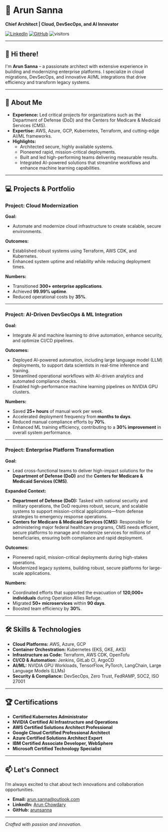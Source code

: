 # 🚀 Arun Sanna

**Chief Architect | Cloud, DevSecOps, and AI Innovator**

[![LinkedIn](https://img.shields.io/badge/LinkedIn-Profile-blue?style=flat-square)](https://www.linkedin.com/in/arunchowdary/)
[![GitHub](https://img.shields.io/badge/GitHub-arunsanna-informational?style=flat-square)](https://www.github.com/arunsanna)
![visitors](https://visitor-badge.glitch.me/badge?page_id=page.id&left_color=green&right_color=red)

---

## 👋 Hi there!

I'm **Arun Sanna** – a passionate architect with extensive experience in building and modernizing enterprise platforms. I specialize in cloud migrations, DevSecOps, and innovative AI/ML integrations that drive efficiency and transform legacy systems.

---

## 🚀 About Me

- **Experience:** Led critical projects for organizations such as the Department of Defense (DoD) and the Centers for Medicare & Medicaid Services (CMS).
- **Expertise:** AWS, Azure, GCP, Kubernetes, Terraform, and cutting-edge AI/ML frameworks.
- **Highlights:**
  - Architected secure, highly available systems.
  - Pioneered rapid, mission-critical deployments.
  - Built and led high-performing teams delivering measurable results.
  - Integrated AI-powered solutions that streamline workflows and enhance machine learning capabilities.

---

## 💻 Projects & Portfolio

### Project: Cloud Modernization
**Goal:**
- Automate and modernize cloud infrastructure to create scalable, secure environments.

**Outcomes:**
- Established robust systems using Terraform, AWS CDK, and Kubernetes.
- Enhanced system uptime and reliability while reducing deployment times.

**Numbers:**
- Transitioned **300+ enterprise applications**.
- Achieved **99.99% uptime**.
- Reduced operational costs by **35%**.

---

### Project: AI-Driven DevSecOps & ML Integration
**Goal:**
- Integrate AI and machine learning to drive automation, enhance security, and optimize CI/CD pipelines.

**Outcomes:**
- Deployed AI-powered automation, including large language model (LLM) deployments, to support data scientists in real-time inference and training.
- Streamlined operational workflows with AI-driven analytics and automated compliance checks.
- Enabled high-performance machine learning pipelines on NVIDIA GPU clusters.

**Numbers:**
- Saved **25+ hours** of manual work per week.
- Accelerated deployment frequency from **months to days**.
- Reduced manual compliance efforts by **70%**.
- Enhanced ML training efficiency, contributing to a **30% improvement** in overall system performance.

---

### Project: Enterprise Platform Transformation
**Goal:**
- Lead cross-functional teams to deliver high-impact solutions for the **Department of Defense (DoD)** and the **Centers for Medicare & Medicaid Services (CMS)**.

**Expanded Context:**
- **Department of Defense (DoD):**
  Tasked with national security and military operations, the DoD requires robust, secure, and scalable systems to support mission-critical applications—from defense strategies to emergency response operations.
- **Centers for Medicare & Medicaid Services (CMS):**
  Responsible for administering major federal healthcare programs, CMS needs efficient, secure platforms to manage and modernize services for millions of beneficiaries, ensuring both compliance and rapid deployment.

**Outcomes:**
- Pioneered rapid, mission-critical deployments during high-stakes operations.
- Modernized legacy systems, building robust, secure platforms for large-scale applications.

**Numbers:**
- Coordinated efforts that supported the evacuation of **120,000+ individuals** during Operation Allies Refuge.
- Migrated **50+ microservices** within **90 days**.
- Boosted team efficiency by **30%**.

---

## 🛠️ Skills & Technologies

- **Cloud Platforms:** AWS, Azure, GCP
- **Container Orchestration:** Kubernetes (EKS, GKE, AKS)
- **Infrastructure as Code:** Terraform, AWS CDK, OpenTofu
- **CI/CD & Automation:** Jenkins, GitLab CI, ArgoCD
- **AI/ML:** NVIDIA GPU Workloads, TensorFlow, PyTorch, LangChain, Large Language Models (LLMs)
- **Security & Compliance:** DevSecOps, Zero Trust, FedRAMP, SOC2, ISO 27001

---

## 🏆 Certifications

- **Certified Kubernetes Administrator**
- **NVIDIA Certified AI Infrastructure and Operations**
- **AWS Certified Solutions Architect Professional**
- **Google Cloud Certified Professional Architect**
- **Azure Certified Solutions Architect Expert**
- **IBM Certified Associate Developer, WebSphere**
- **Microsoft Certified Technology Specialist**

---

## 📫 Let's Connect

I’m always excited to chat about tech innovations and collaboration opportunities.
- **Email:** [arun.sanna@outlook.com](mailto:arun.sanna@outlook.com)
- **LinkedIn:** [Arun Chowdary](https://www.linkedin.com/in/arunchowdary/)
- **GitHub:** [arunsanna](https://www.github.com/arunsanna)

---

*Crafted with passion and innovation.*